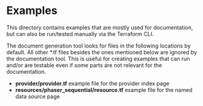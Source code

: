 # Examples

This directory contains examples that are mostly used for documentation, but can also be run/tested manually via the Terraform CLI.

The document generation tool looks for files in the following locations by default. All other *.tf files besides the ones mentioned below are ignored by the documentation tool. This is useful for creating examples that can run and/or are testable even if some parts are not relevant for the documentation.

* **provider/provider.tf** example file for the provider index page
* **resources/phaser_sequential/resource.tf** example file for the named data source page
